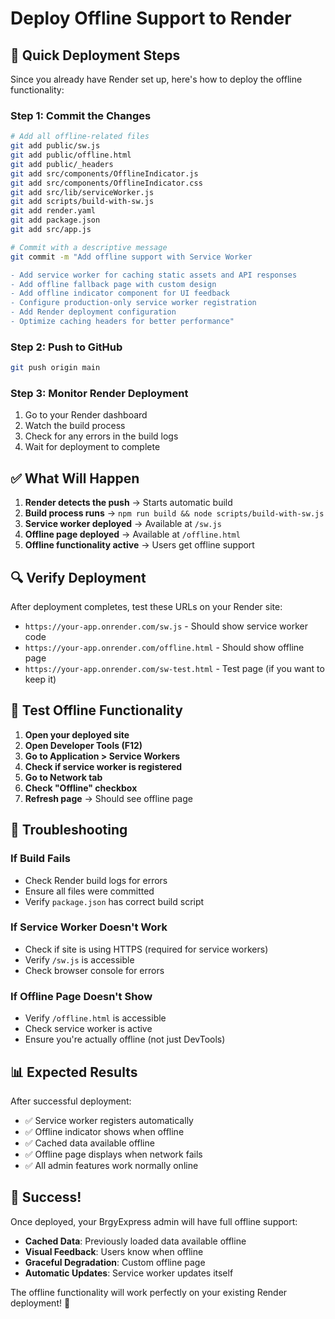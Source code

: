 # Deploy Offline Support to Render

## 🚀 **Quick Deployment Steps**

Since you already have Render set up, here's how to deploy the offline functionality:

### **Step 1: Commit the Changes**
```bash
# Add all offline-related files
git add public/sw.js
git add public/offline.html
git add public/_headers
git add src/components/OfflineIndicator.js
git add src/components/OfflineIndicator.css
git add src/lib/serviceWorker.js
git add scripts/build-with-sw.js
git add render.yaml
git add package.json
git add src/app.js

# Commit with a descriptive message
git commit -m "Add offline support with Service Worker

- Add service worker for caching static assets and API responses
- Add offline fallback page with custom design
- Add offline indicator component for UI feedback
- Configure production-only service worker registration
- Add Render deployment configuration
- Optimize caching headers for better performance"
```

### **Step 2: Push to GitHub**
```bash
git push origin main
```

### **Step 3: Monitor Render Deployment**
1. Go to your Render dashboard
2. Watch the build process
3. Check for any errors in the build logs
4. Wait for deployment to complete

## ✅ **What Will Happen**

1. **Render detects the push** → Starts automatic build
2. **Build process runs** → `npm run build && node scripts/build-with-sw.js`
3. **Service worker deployed** → Available at `/sw.js`
4. **Offline page deployed** → Available at `/offline.html`
5. **Offline functionality active** → Users get offline support

## 🔍 **Verify Deployment**

After deployment completes, test these URLs on your Render site:

- `https://your-app.onrender.com/sw.js` - Should show service worker code
- `https://your-app.onrender.com/offline.html` - Should show offline page
- `https://your-app.onrender.com/sw-test.html` - Test page (if you want to keep it)

## 🧪 **Test Offline Functionality**

1. **Open your deployed site**
2. **Open Developer Tools (F12)**
3. **Go to Application > Service Workers**
4. **Check if service worker is registered**
5. **Go to Network tab**
6. **Check "Offline" checkbox**
7. **Refresh page** → Should see offline page

## 🚨 **Troubleshooting**

### **If Build Fails**
- Check Render build logs for errors
- Ensure all files were committed
- Verify `package.json` has correct build script

### **If Service Worker Doesn't Work**
- Check if site is using HTTPS (required for service workers)
- Verify `/sw.js` is accessible
- Check browser console for errors

### **If Offline Page Doesn't Show**
- Verify `/offline.html` is accessible
- Check service worker is active
- Ensure you're actually offline (not just DevTools)

## 📊 **Expected Results**

After successful deployment:
- ✅ Service worker registers automatically
- ✅ Offline indicator shows when offline
- ✅ Cached data available offline
- ✅ Offline page displays when network fails
- ✅ All admin features work normally online

## 🎉 **Success!**

Once deployed, your BrgyExpress admin will have full offline support:
- **Cached Data**: Previously loaded data available offline
- **Visual Feedback**: Users know when offline
- **Graceful Degradation**: Custom offline page
- **Automatic Updates**: Service worker updates itself

The offline functionality will work perfectly on your existing Render deployment! 🚀
